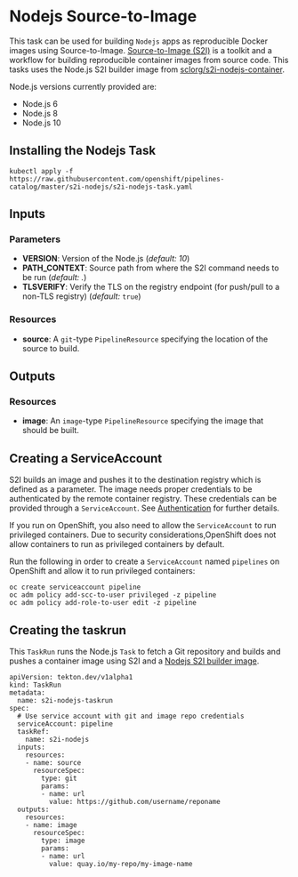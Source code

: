 # Nodejs Source-to-Image

This task can be used for building `Nodejs` apps as reproducible Docker 
images using Source-to-Image. [Source-to-Image (S2I)](https://github.com/openshift/source-to-image)
is a toolkit and a workflow for building reproducible container images
from source code. This tasks uses the Node.js S2I builder image from [sclorg/s2i-nodejs-container](https://github.com/sclorg/s2i-nodejs-container).

Node.js versions currently provided are:

- Node.js 6
- Node.js 8
- Node.js 10

## Installing the Nodejs Task

```
kubectl apply -f https://raw.githubusercontent.com/openshift/pipelines-catalog/master/s2i-nodejs/s2i-nodejs-task.yaml
```

## Inputs

### Parameters

* **VERSION**: Version of the Node.js
  (_default: 10_)
* **PATH_CONTEXT**: Source path from where the S2I command needs to be run
  (_default: ._)
* **TLSVERIFY**: Verify the TLS on the registry endpoint (for push/pull to a
  non-TLS registry) (_default:_ `true`)


### Resources

* **source**: A `git`-type `PipelineResource` specifying the location of the
  source to build.

## Outputs

### Resources

* **image**: An `image`-type `PipelineResource` specifying the image that should
  be built.

## Creating a ServiceAccount

S2I builds an image and pushes it to the destination registry which is
defined as a parameter. The image needs proper credentials to be 
authenticated by the remote container registry. These credentials can 
be provided through a `ServiceAccount`. See [Authentication](https://github.com/tektoncd/pipeline/blob/master/docs/auth.md#basic-authentication-docker)
for further details.

If you run on OpenShift, you also need to allow the `ServiceAccount` to run privileged containers. Due to security considerations,OpenShift does not allow containers to run as privileged containers by default.

Run the following in order to create a `ServiceAccount` named
`pipelines` on OpenShift and allow it to run privileged containers:

```
oc create serviceaccount pipeline
oc adm policy add-scc-to-user privileged -z pipeline
oc adm policy add-role-to-user edit -z pipeline
```

## Creating the taskrun

This `TaskRun` runs the Node.js `Task` to fetch a Git repository and builds and 
pushes a container image using S2I and a [Nodejs S2I builder image](https://github.com/sclorg/s2i-nodejs-container).

```
apiVersion: tekton.dev/v1alpha1
kind: TaskRun
metadata:
  name: s2i-nodejs-taskrun
spec:
  # Use service account with git and image repo credentials
  serviceAccount: pipeline
  taskRef:
    name: s2i-nodejs
  inputs:
    resources:
    - name: source
      resourceSpec:
        type: git
        params:
        - name: url
          value: https://github.com/username/reponame
  outputs:
    resources:
    - name: image
      resourceSpec:
        type: image
        params:
        - name: url
          value: quay.io/my-repo/my-image-name
```
